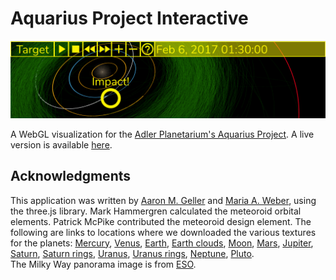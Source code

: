 # Aquarius Project Interactive

![Aquarius snapshot](textures/READMEbanner.png)

A WebGL visualization for the [Adler Planetarium's Aquarius Project](https://www.adlerplanetarium.org/education/far-horizons/the-aquarius-project/).  A live version is available [here](https://ageller.github.io/Adler_AquariusProject/).

## Acknowledgments

This  application was written by [Aaron M. Geller](http://faculty.wcas.northwestern.edu/aaron-geller/index.php) and [Maria A. Weber](https://astro.uchicago.edu/people/maria-weber.php), using the three.js library. Mark Hammergren calculated the meteoroid orbital elements. Patrick McPike contributed the meteoroid design element. The following are links to locations where we downloaded the various textures for the planets: 
[Mercury](https://astrogeology.usgs.gov/search/map/Mercury/Messenger/Global/Mercury_MESSENGER_MDIS_Basemap_EnhancedColor_Mosaic_Global_665m?p=1&pb=1#downloads), 
[Venus](https://maps.jpl.nasa.gov/venus.html), 
[Earth](https://www.solarsystemscope.com/textures/), 
[Earth clouds](https://github.com/turban/webgl-earth/tree/master/images), 
[Moon](https://astrogeology.usgs.gov/search/map/Moon/Clementine/UVVIS/Lunar_Clementine_UVVIS_750nm_Global_Mosaic_118m_v2), 
[Mars](https://maps.jpl.nasa.gov/mars.html), 
[Jupiter](https://svs.gsfc.nasa.gov/12021), 
[Saturn](https://www.solarsystemscope.com/textures/), 
[Saturn rings](https://alpha-element.deviantart.com/art/Stock-Image-Saturn-Rings-393767006), 
[Uranus](http://planetpixelemporium.com/uranus.html), 
[Uranus rings](https://jcpag2010.deviantart.com/art/Uranus-Rings-558779857), 
[Neptune](https://www.solarsystemscope.com/textures/), 
[Pluto](https://www.nasa.gov/image-feature/pluto-global-color-map).  
The Milky Way panorama image is from [ESO](https://www.eso.org/public/usa/images/eso0932a/).

